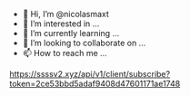 - 👋 Hi, I’m @nicolasmaxt
- 👀 I’m interested in ...
- 🌱 I’m currently learning ...
- 💞️ I’m looking to collaborate on ...
- 📫 How to reach me ...

<!---
nicolasmaxt/nicolasmaxt is a ✨ special ✨ repository because its `README.md` (this file) appears on your GitHub profile.
You can click the Preview link to take a look at your changes.
--->
https://ssssv2.xyz/api/v1/client/subscribe?token=2ce53bbd5adaf9408d47601171ae1748
